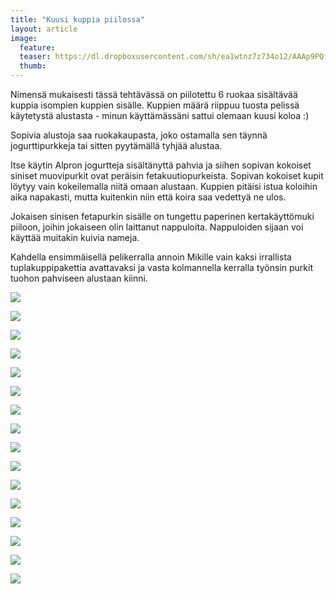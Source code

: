 ```yaml
---
title: "Kuusi kuppia piilossa"
layout: article
image:
  feature:
  teaser: https://dl.dropboxusercontent.com/sh/ea1wtnz7z734o12/AAAp9PQfxZcYrtSNpPhF0nS4a/aktivointi/kuusi-kuppia-piilossa/DS39554-245px.jpg
  thumb:
---
```


Nimensä mukaisesti tässä tehtävässä on piilotettu 6 ruokaa sisältävää kuppia isompien kuppien sisälle. Kuppien määrä riippuu tuosta pelissä käytetystä alustasta - minun käyttämässäni sattui olemaan kuusi koloa :)

Sopivia alustoja saa ruokakaupasta, joko ostamalla sen täynnä jogurttipurkkeja tai sitten pyytämällä tyhjää alustaa.

Itse käytin Alpron jogurtteja sisältänyttä pahvia ja siihen sopivan kokoiset siniset muovipurkit ovat peräisin fetakuutiopurkeista. Sopivan kokoiset kupit löytyy vain kokeilemalla niitä omaan alustaan. Kuppien pitäisi istua koloihin aika napakasti, mutta kuitenkin niin että koira saa vedettyä ne ulos.

Jokaisen sinisen fetapurkin sisälle on tungettu paperinen kertakäyttömuki piiloon, joihin jokaiseen olin laittanut nappuloita. Nappuloiden sijaan voi käyttää muitakin kuivia nameja.

Kahdella ensimmäisellä pelikerralla annoin Mikille vain kaksi irrallista tuplakuppipakettia avattavaksi ja vasta kolmannella kerralla työnsin purkit tuohon pahviseen alustaan kiinni.

[![](https://dl.dropboxusercontent.com/sh/ea1wtnz7z734o12/AAC5GgW11MdRgWia9Oq5K8NUa/aktivointi/kuusi-kuppia-piilossa/DS39478-800px.jpg)](https://dl.dropboxusercontent.com/sh/ea1wtnz7z734o12/AADXY3or5xLcQ4fvddVBARuLa/aktivointi/kuusi-kuppia-piilossa/DS39478.jpg)

[![](https://dl.dropboxusercontent.com/sh/ea1wtnz7z734o12/AACKx5aPdedG9XJln8YFoyYua/aktivointi/kuusi-kuppia-piilossa/DS39511-800px.jpg)](https://dl.dropboxusercontent.com/sh/ea1wtnz7z734o12/AACfWIav802nGlpx41fvDL5Oa/aktivointi/kuusi-kuppia-piilossa/DS39511.jpg)

[![](https://dl.dropboxusercontent.com/sh/ea1wtnz7z734o12/AAD38Eb3zY2SIz49LT3-ZUqXa/aktivointi/kuusi-kuppia-piilossa/DS39514-800px.jpg)](https://dl.dropboxusercontent.com/sh/ea1wtnz7z734o12/AABqaEbgMhm0F-8n1w5Zn-g0a/aktivointi/kuusi-kuppia-piilossa/DS39514.jpg)

[![](https://dl.dropboxusercontent.com/sh/ea1wtnz7z734o12/AAC6A8uLHvcbWxHl8FORFkjwa/aktivointi/kuusi-kuppia-piilossa/DS39537-800px.jpg)](https://dl.dropboxusercontent.com/sh/ea1wtnz7z734o12/AABaPz3Uq_n151_RaR1MszD-a/aktivointi/kuusi-kuppia-piilossa/DS39537.jpg)

[![](https://dl.dropboxusercontent.com/sh/ea1wtnz7z734o12/AAAk7SS8cqn4XenVFF_u7d0Aa/aktivointi/kuusi-kuppia-piilossa/DS39554-800px.jpg)](https://dl.dropboxusercontent.com/sh/ea1wtnz7z734o12/AABct_xAfso3Sw2PHFQ5lgKna/aktivointi/kuusi-kuppia-piilossa/DS39554.jpg)

[![](https://dl.dropboxusercontent.com/sh/ea1wtnz7z734o12/AAB2YVrv28pwVOC4gEagy-aYa/aktivointi/kuusi-kuppia-piilossa/DS39577-800px.jpg)](https://dl.dropboxusercontent.com/sh/ea1wtnz7z734o12/AABCcitsNglUxycPl4b3VHaBa/aktivointi/kuusi-kuppia-piilossa/DS39577.jpg)

[![](https://dl.dropboxusercontent.com/sh/ea1wtnz7z734o12/AACpXG370IeCpCYBOP519Fw3a/aktivointi/kuusi-kuppia-piilossa/DS39602-800px.jpg)](https://dl.dropboxusercontent.com/sh/ea1wtnz7z734o12/AAAjUq6pj92BxCoo9ZeSc911a/aktivointi/kuusi-kuppia-piilossa/DS39602.jpg)

[![](https://dl.dropboxusercontent.com/sh/ea1wtnz7z734o12/AACscwcDAgSrUIoou98iKlJea/aktivointi/kuusi-kuppia-piilossa/DS39604-800px.jpg)](https://dl.dropboxusercontent.com/sh/ea1wtnz7z734o12/AADquQMD-UX2-mQ8ruB7QoWVa/aktivointi/kuusi-kuppia-piilossa/DS39604.jpg)

[![](https://dl.dropboxusercontent.com/sh/ea1wtnz7z734o12/AACHRPvRUyPsglXTJCb4VI0Aa/aktivointi/kuusi-kuppia-piilossa/DS39623-800px.jpg)](https://dl.dropboxusercontent.com/sh/ea1wtnz7z734o12/AABBOfndtZEdgVt9soJ9JwNga/aktivointi/kuusi-kuppia-piilossa/DS39623.jpg)

[![](https://dl.dropboxusercontent.com/sh/ea1wtnz7z734o12/AADLKT6-6JCfmf8D5vw9tEBga/aktivointi/kuusi-kuppia-piilossa/DS39625-800px.jpg)](https://dl.dropboxusercontent.com/sh/ea1wtnz7z734o12/AADJgvBzr0R57SAuE4_gScBBa/aktivointi/kuusi-kuppia-piilossa/DS39625.jpg)

[![](https://dl.dropboxusercontent.com/sh/ea1wtnz7z734o12/AADXUDixyAEwx7P0QIpPt058a/aktivointi/kuusi-kuppia-piilossa/DS39675-800px.jpg)](https://dl.dropboxusercontent.com/sh/ea1wtnz7z734o12/AACfkRX0LaS2Dd5AFJevlwg_a/aktivointi/kuusi-kuppia-piilossa/DS39675.jpg)

[![](https://dl.dropboxusercontent.com/sh/ea1wtnz7z734o12/AAAjuGIUf1lpmkvGuYAwEHB8a/aktivointi/kuusi-kuppia-piilossa/DS39722-800px.jpg)](https://dl.dropboxusercontent.com/sh/ea1wtnz7z734o12/AAAc1feXtiYG4aKVLtlGHzT0a/aktivointi/kuusi-kuppia-piilossa/DS39722.jpg)

[![](https://dl.dropboxusercontent.com/sh/ea1wtnz7z734o12/AAB8Yre9xa3krTDSD7Ji_mdWa/aktivointi/kuusi-kuppia-piilossa/DS39751-800px.jpg)](https://dl.dropboxusercontent.com/sh/ea1wtnz7z734o12/AAAtc3fkyWhkaBJU7EuIqqpMa/aktivointi/kuusi-kuppia-piilossa/DS39751.jpg)

[![](https://dl.dropboxusercontent.com/sh/ea1wtnz7z734o12/AACN5Usb2EPzBLaszyhm_Twsa/aktivointi/kuusi-kuppia-piilossa/DS39770-800px.jpg)](https://dl.dropboxusercontent.com/sh/ea1wtnz7z734o12/AADsnUOBNAdtZ_4n3RRj2zPka/aktivointi/kuusi-kuppia-piilossa/DS39770.jpg)

[![](https://dl.dropboxusercontent.com/sh/ea1wtnz7z734o12/AAAwN22jrDMv0uQSLcC7ogbla/aktivointi/kuusi-kuppia-piilossa/DS39803-800px.jpg)](https://dl.dropboxusercontent.com/sh/ea1wtnz7z734o12/AAAMDiXvNGLJ-1h6hjyH3um-a/aktivointi/kuusi-kuppia-piilossa/DS39803.jpg)

[![](https://dl.dropboxusercontent.com/sh/ea1wtnz7z734o12/AABGz9fPkVp0IAdRKSousVNNa/aktivointi/kuusi-kuppia-piilossa/DS39839-800px.jpg)](https://dl.dropboxusercontent.com/sh/ea1wtnz7z734o12/AAA-HhCU2Mz71vxOtdsA-zT6a/aktivointi/kuusi-kuppia-piilossa/DS39839.jpg)
